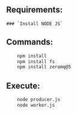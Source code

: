 ## Requirements:
    ### `Install NODE JS`

## Commands:
```bash
    npm install
    npm install fs
    npm install zeromq@5
```
## Execute:
```bash
    node producer.js
    node worker.js
```